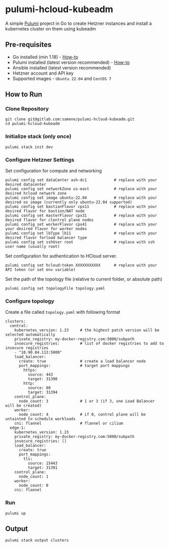 # pulumi-hcloud-kubeadm

A simple [Pulumi](https://www.pulumi.com/) project in Go to create Hetzner instances and install a kubernetes cluster on them using kubeadm

## Pre-requisites
- Go installed (min 1.18) - [How-to](https://go.dev/doc/install)
- Pulumi installed (latest version recommended) - [How-to](https://www.pulumi.com/docs/install/)
- Ansible installed (latest version recommended)
- Hetzner account and API key
- Supported images - `Ubuntu 22.04` and `CentOS 7`

## How to Run

### Clone Repository

```
git clone git@gitlab.com:samene/pulumi-hcloud-kubeadm.git
cd pulumi-hcloud-kubeadm
``````

### Initialize stack (only once)

```
pulumi stack init dev
```

### Configure Hetzner Settings

Set configuration for compute and networking

```
pulumi config set dataCenter ash-dc1            # replace with your desired datacenter
pulumi config set networkZone us-east           # replace with your desired hcloud network zone
pulumi config set image ubuntu-22.04            # replace with your desired os image (currently only ubuntu-22.04 supported)
pulumi config set bastionFlavor cpx11           # replace with your desired flavor for bastion/NAT node
pulumi config set masterFlavor cpx31            # replace with your desired flavor for clontrol plane nodes
pulumi config set workerFlavor cpx41            # replace with your your desired flavor for worker nodes
pulumi config set lbType lb11                   # replace with your desired flavor forload balancer type
pulumi config set sshUser root                  # replace with ssh user name (usually root)
```

Set configuration for authentication to HCloud server. 

```
pulumi config set hcloud:token XXXXXXXXXXX      # replace with your API token (or set env variable)
```

Set the path of the topology file (relative to current folder, or absolute path)

```
pulumi config set topologyFile topology.yaml
```

### Configure topology

Create a file called `topology.yaml` with following format

```
clusters:
  central:
    kubernetes_version: 1.23     # the highest patch version will be selected automatically
    private_registry: my-docker-registry.com:5000/subpath
    insecure_registries:         # list of docker registries to add to insecure registries
    - "10.90.84.113:5000"    
    load_balancer:
      create: true               # create a load balancer node
      port_mappings:             # target port mappings
        https:
          source: 443
          target: 31390
        http:
          source: 80
          target: 31394
    control_plane:
      node_count: 3              # 1 or 3 (if 3, one Load Balancer will be created)
    worker:
      node_count: 4              # if 0, control plane will be untainted to schedule workloads
    cni: flannel                 # flannel or cilium
  edge-1:
    kubernetes_version: 1.23
    private_registry: my-docker-registry.com:5000/subpath
    insecure_registries: []
    load_balancer:
      create: true
      port_mappings:
        tls:
          source: 15443
          target: 31391
    control_plane:
      node_count: 1
    worker:
      node_count: 0
    cni: flannel
```

### Run

```
pulumi up
```

## Output

```
pulumi stack output clusters
```
